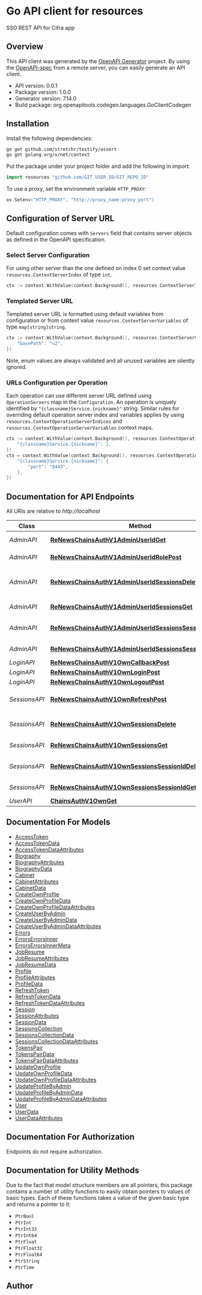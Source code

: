 # Go API client for resources

SSO REST API for Cifra app

## Overview
This API client was generated by the [OpenAPI Generator](https://openapi-generator.tech) project.  By using the [OpenAPI-spec](https://www.openapis.org/) from a remote server, you can easily generate an API client.

- API version: 0.0.1
- Package version: 1.0.0
- Generator version: 7.14.0
- Build package: org.openapitools.codegen.languages.GoClientCodegen

## Installation

Install the following dependencies:

```sh
go get github.com/stretchr/testify/assert
go get golang.org/x/net/context
```

Put the package under your project folder and add the following in import:

```go
import resources "github.com/GIT_USER_ID/GIT_REPO_ID"
```

To use a proxy, set the environment variable `HTTP_PROXY`:

```go
os.Setenv("HTTP_PROXY", "http://proxy_name:proxy_port")
```

## Configuration of Server URL

Default configuration comes with `Servers` field that contains server objects as defined in the OpenAPI specification.

### Select Server Configuration

For using other server than the one defined on index 0 set context value `resources.ContextServerIndex` of type `int`.

```go
ctx := context.WithValue(context.Background(), resources.ContextServerIndex, 1)
```

### Templated Server URL

Templated server URL is formatted using default variables from configuration or from context value `resources.ContextServerVariables` of type `map[string]string`.

```go
ctx := context.WithValue(context.Background(), resources.ContextServerVariables, map[string]string{
	"basePath": "v2",
})
```

Note, enum values are always validated and all unused variables are silently ignored.

### URLs Configuration per Operation

Each operation can use different server URL defined using `OperationServers` map in the `Configuration`.
An operation is uniquely identified by `"{classname}Service.{nickname}"` string.
Similar rules for overriding default operation server index and variables applies by using `resources.ContextOperationServerIndices` and `resources.ContextOperationServerVariables` context maps.

```go
ctx := context.WithValue(context.Background(), resources.ContextOperationServerIndices, map[string]int{
	"{classname}Service.{nickname}": 2,
})
ctx = context.WithValue(context.Background(), resources.ContextOperationServerVariables, map[string]map[string]string{
	"{classname}Service.{nickname}": {
		"port": "8443",
	},
})
```

## Documentation for API Endpoints

All URIs are relative to *http://localhost*

Class | Method | HTTP request | Description
------------ | ------------- | ------------- | -------------
*AdminAPI* | [**ReNewsChainsAuthV1AdminUserIdGet**](docs/AdminAPI.md#renewschainsauthv1adminuseridget) | **Get** /re-news/chains/auth/v1/admin/{user_id} | admin get user
*AdminAPI* | [**ReNewsChainsAuthV1AdminUserIdRolePost**](docs/AdminAPI.md#renewschainsauthv1adminuseridrolepost) | **Post** /re-news/chains/auth/v1/admin/{user_id}/{role} | admin role update
*AdminAPI* | [**ReNewsChainsAuthV1AdminUserIdSessionsDelete**](docs/AdminAPI.md#renewschainsauthv1adminuseridsessionsdelete) | **Delete** /re-news/chains/auth/v1/admin/{user_id}/sessions | admin delete users sessions
*AdminAPI* | [**ReNewsChainsAuthV1AdminUserIdSessionsGet**](docs/AdminAPI.md#renewschainsauthv1adminuseridsessionsget) | **Get** /re-news/chains/auth/v1/admin/{user_id}/sessions | admin get sessions
*AdminAPI* | [**ReNewsChainsAuthV1AdminUserIdSessionsSessionIdDelete**](docs/AdminAPI.md#renewschainsauthv1adminuseridsessionssessioniddelete) | **Delete** /re-news/chains/auth/v1/admin/{user_id}/sessions/{session_id} | admin delete user session
*AdminAPI* | [**ReNewsChainsAuthV1AdminUserIdSessionsSessionIdGet**](docs/AdminAPI.md#renewschainsauthv1adminuseridsessionssessionidget) | **Get** /re-news/chains/auth/v1/admin/{user_id}/sessions/{session_id} | admin get session
*LoginAPI* | [**ReNewsChainsAuthV1OwnCallbackPost**](docs/LoginAPI.md#renewschainsauthv1owncallbackpost) | **Post** /re-news/chains/auth/v1/own/callback | 
*LoginAPI* | [**ReNewsChainsAuthV1OwnLoginPost**](docs/LoginAPI.md#renewschainsauthv1ownloginpost) | **Post** /re-news/chains/auth/v1/own/login | 
*LoginAPI* | [**ReNewsChainsAuthV1OwnLogoutPost**](docs/LoginAPI.md#renewschainsauthv1ownlogoutpost) | **Post** /re-news/chains/auth/v1/own/logout | 
*SessionsAPI* | [**ReNewsChainsAuthV1OwnRefreshPost**](docs/SessionsAPI.md#renewschainsauthv1ownrefreshpost) | **Post** /re-news/chains/auth/v1/own/refresh | Refresh Access Token
*SessionsAPI* | [**ReNewsChainsAuthV1OwnSessionsDelete**](docs/SessionsAPI.md#renewschainsauthv1ownsessionsdelete) | **Delete** /re-news/chains/auth/v1/own/sessions | Terminate user&#39;s sessions
*SessionsAPI* | [**ReNewsChainsAuthV1OwnSessionsGet**](docs/SessionsAPI.md#renewschainsauthv1ownsessionsget) | **Get** /re-news/chains/auth/v1/own/sessions | Get user&#39;s sessions
*SessionsAPI* | [**ReNewsChainsAuthV1OwnSessionsSessionIdDelete**](docs/SessionsAPI.md#renewschainsauthv1ownsessionssessioniddelete) | **Delete** /re-news/chains/auth/v1/own/sessions/{session_id} | Terminate user&#39;s session
*SessionsAPI* | [**ReNewsChainsAuthV1OwnSessionsSessionIdGet**](docs/SessionsAPI.md#renewschainsauthv1ownsessionssessionidget) | **Get** /re-news/chains/auth/v1/own/sessions/{session_id} | Get user&#39;s session
*UserAPI* | [**ChainsAuthV1OwnGet**](docs/UserAPI.md#chainsauthv1ownget) | **Get** /chains/auth/v1/own | Get user


## Documentation For Models

 - [AccessToken](docs/AccessToken.md)
 - [AccessTokenData](docs/AccessTokenData.md)
 - [AccessTokenDataAttributes](docs/AccessTokenDataAttributes.md)
 - [Biography](docs/Biography.md)
 - [BiographyAttributes](docs/BiographyAttributes.md)
 - [BiographyData](docs/BiographyData.md)
 - [Cabinet](docs/Cabinet.md)
 - [CabinetAttributes](docs/CabinetAttributes.md)
 - [CabinetData](docs/CabinetData.md)
 - [CreateOwnProfile](docs/CreateOwnProfile.md)
 - [CreateOwnProfileData](docs/CreateOwnProfileData.md)
 - [CreateOwnProfileDataAttributes](docs/CreateOwnProfileDataAttributes.md)
 - [CreateUserByAdmin](docs/CreateUserByAdmin.md)
 - [CreateUserByAdminData](docs/CreateUserByAdminData.md)
 - [CreateUserByAdminDataAttributes](docs/CreateUserByAdminDataAttributes.md)
 - [Errors](docs/Errors.md)
 - [ErrorsErrorsInner](docs/ErrorsErrorsInner.md)
 - [ErrorsErrorsInnerMeta](docs/ErrorsErrorsInnerMeta.md)
 - [JobResume](docs/JobResume.md)
 - [JobResumeAttributes](docs/JobResumeAttributes.md)
 - [JobResumeData](docs/JobResumeData.md)
 - [Profile](docs/Profile.md)
 - [ProfileAttributes](docs/ProfileAttributes.md)
 - [ProfileData](docs/ProfileData.md)
 - [RefreshToken](docs/RefreshToken.md)
 - [RefreshTokenData](docs/RefreshTokenData.md)
 - [RefreshTokenDataAttributes](docs/RefreshTokenDataAttributes.md)
 - [Session](docs/Session.md)
 - [SessionAttributes](docs/SessionAttributes.md)
 - [SessionData](docs/SessionData.md)
 - [SessionsCollection](docs/SessionsCollection.md)
 - [SessionsCollectionData](docs/SessionsCollectionData.md)
 - [SessionsCollectionDataAttributes](docs/SessionsCollectionDataAttributes.md)
 - [TokensPair](docs/TokensPair.md)
 - [TokensPairData](docs/TokensPairData.md)
 - [TokensPairDataAttributes](docs/TokensPairDataAttributes.md)
 - [UpdateOwnProfile](docs/UpdateOwnProfile.md)
 - [UpdateOwnProfileData](docs/UpdateOwnProfileData.md)
 - [UpdateOwnProfileDataAttributes](docs/UpdateOwnProfileDataAttributes.md)
 - [UpdateProfileByAdmin](docs/UpdateProfileByAdmin.md)
 - [UpdateProfileByAdminData](docs/UpdateProfileByAdminData.md)
 - [UpdateProfileByAdminDataAttributes](docs/UpdateProfileByAdminDataAttributes.md)
 - [User](docs/User.md)
 - [UserData](docs/UserData.md)
 - [UserDataAttributes](docs/UserDataAttributes.md)


## Documentation For Authorization

Endpoints do not require authorization.


## Documentation for Utility Methods

Due to the fact that model structure members are all pointers, this package contains
a number of utility functions to easily obtain pointers to values of basic types.
Each of these functions takes a value of the given basic type and returns a pointer to it:

* `PtrBool`
* `PtrInt`
* `PtrInt32`
* `PtrInt64`
* `PtrFloat`
* `PtrFloat32`
* `PtrFloat64`
* `PtrString`
* `PtrTime`

## Author



